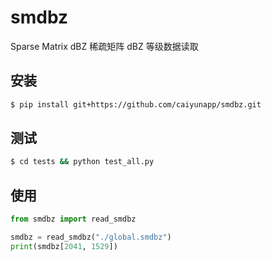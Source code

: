 # smdbz
Sparse Matrix dBZ 稀疏矩阵 dBZ 等级数据读取

## 安装
```bash
$ pip install git+https://github.com/caiyunapp/smdbz.git
```

## 测试
```bash
$ cd tests && python test_all.py
```

## 使用
```python
from smdbz import read_smdbz

smdbz = read_smdbz("./global.smdbz")
print(smdbz[2041, 1529])
```